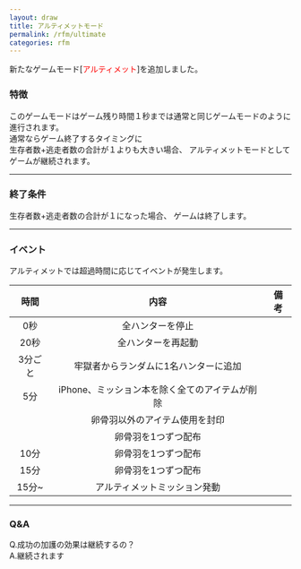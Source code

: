 ```yaml
---
layout: draw
title: アルティメットモード
permalink: /rfm/ultimate
categories: rfm
---
```


新たなゲームモード[<font color="red">アルティメット</font>]を追加しました。  

### 特徴　　
このゲームモードはゲーム残り時間１秒までは通常と同じゲームモードのように進行されます。  
通常ならゲーム終了するタイミングに  
生存者数+逃走者数の合計が１よりも大きい場合、
アルティメットモードとしてゲームが継続されます。

----------------------------------------

### 終了条件
生存者数+逃走者数の合計が１になった場合、
ゲームは終了します。  

-----------------------------------------

### イベント  
アルティメットでは超過時間に応じてイベントが発生します。

| 時間 | 内容 | 備考 |
| :-----------: |:-------------:|:----: |
| 0秒 | 全ハンターを停止 ||
| 20秒 | 全ハンターを再起動 ||
| 3分ごと | 牢獄者からランダムに1名ハンターに追加 ||
| 5分 | iPhone、ミッション本を除く全てのアイテムが削除 ||
|  | 卵骨羽以外のアイテム使用を封印 ||
|  | 卵骨羽を1つずつ配布 ||
| 10分 | 卵骨羽を1つずつ配布 ||
| 15分 | 卵骨羽を1つずつ配布 ||
| 15分~ | アルティメットミッション発動 ||

------------------------------------------------
### Q&A 
Q.成功の加護の効果は継続するの？  
A.継続されます
